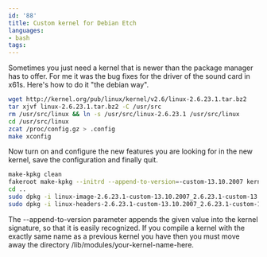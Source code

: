 ```yaml
---
id: '88'
title: Custom kernel for Debian Etch
languages:
- bash
tags:
---
```

Sometimes you just need a kernel that is newer than the package manager has to offer. For me it was the bug fixes for the driver of the sound card in x61s. Here's how to do it "the debian way".


```bash
wget http://kernel.org/pub/linux/kernel/v2.6/linux-2.6.23.1.tar.bz2
tar xjvf linux-2.6.23.1.tar.bz2 -C /usr/src
rm /usr/src/linux && ln -s /usr/src/linux-2.6.23.1 /usr/src/linux
cd /usr/src/linux
zcat /proc/config.gz > .config
make xconfig
```
    

Now turn on and configure the new features you are looking for in the new kernel, save the configuration and finally quit.


```bash
make-kpkg clean
fakeroot make-kpkg --initrd --append-to-version=-custom-13.10.2007 kernel_image kernel_headers
cd ..
sudo dpkg -i linux-image-2.6.23.1-custom-13.10.2007_2.6.23.1-custom-13.10.2007-10.00.Custom_amd64.deb
sudo dpkg -i linux-headers-2.6.23.1-custom-13.10.2007_2.6.23.1-custom-13.10.2007-10.00.Custom_amd64.deb
```
    

The --append-to-version parameter appends the given value into the kernel signature, so that it is easily recognized. If you compile a kernel with the exactly same name as a previous kernel you have then you must move away the directory /lib/modules/your-kernel-name-here.

